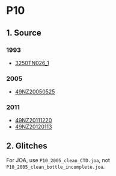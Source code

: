 # P10
## 1. Source
### 1993
+ [3250TN026_1](https://cchdo.ucsd.edu/cruise/3250TN026_1)

### 2005
+ [49NZ20050525](https://cchdo.ucsd.edu/cruise/49NZ20050525)

### 2011
+ [49NZ20111220](https://cchdo.ucsd.edu/cruise/49NZ20111220)
+ [49NZ20120113](https://cchdo.ucsd.edu/cruise/49NZ20120113)

## 2. Glitches

For JOA, use `P10_2005_clean_CTD.joa`, not `P10_2005_clean_bottle_incomplete.joa`.

